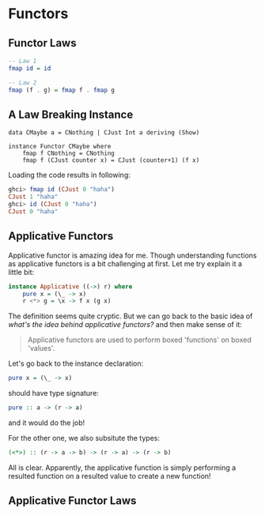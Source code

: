 # Functors
## Functor Laws

```haskell
-- Law 1
fmap id = id

-- Law 2
fmap (f . g) = fmap f . fmap g
```

## A Law Breaking Instance
```haskel
data CMaybe a = CNothing | CJust Int a deriving (Show)

instance Functor CMaybe where
    fmap f CNothing = CNothing
    fmap f (CJust counter x) = CJust (counter+1) (f x)
```
Loading the code results in following:
```haskell
ghci> fmap id (CJust 0 "haha")
CJust 1 "haha"
ghci> id (CJust 0 "haha")
CJust 0 "haha"
```
## Applicative Functors

Applicative functor is amazing idea for me. Though understanding functions as 
applicative functors is a bit challenging at first. Let me try explain it a little bit:
```haskell
instance Applicative ((->) r) where
    pure x = (\_ -> x)
    r <*> g = \x -> f x (g x)
```
The definition seems quite cryptic. But we can go back to the basic idea of _what's
the idea behind applicative functors?_ and then make sense of it:

> Applicative functors are used to perform boxed 'functions' on boxed 'values'.

Let's go back to the instance declaration:
```haskell
pure x = (\_ -> x)
```
should have type signature:
```haskell
pure :: a -> (r -> a)
```
and it would do the job!

For the other one, we also subsitute the types:
```haskell
(<*>) :: (r -> a -> b) -> (r -> a) -> (r -> b)
```
All is clear. Apparently, the applicative function is simply performing a resulted function on a resulted value to create a new function!


## Applicative Functor Laws

